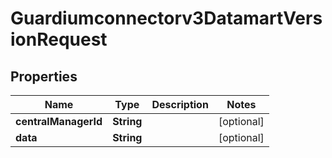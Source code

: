 

# Guardiumconnectorv3DatamartVersionRequest


## Properties

| Name | Type | Description | Notes |
|------------ | ------------- | ------------- | -------------|
|**centralManagerId** | **String** |  |  [optional] |
|**data** | **String** |  |  [optional] |



